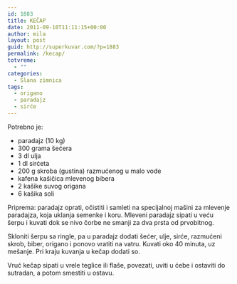 ```yaml
---
id: 1883
title: KEČAP
date: 2011-09-10T11:11:15+00:00
author: mila
layout: post
guid: http://superkuvar.com/?p=1883
permalink: /kecap/
totvreme:
  - ""
categories:
  - Slana zimnica
tags:
  - origano
  - paradajz
  - sirće
---
```

Potrebno je:

  * paradajz (10 kg)
  * 300 grama šećera
  * 3 dl ulja
  * 1 dl sirćeta
  * 200 g skroba (gustina) razmućenog u malo vode
  * kafena kašičica mlevenog bibera
  * 2 kašike suvog origana
  * 6 kašika soli

Priprema: paradajz oprati, očistiti i samleti na specijalnoj mašini za mlevenje paradajza, koja uklanja semenke i koru. Mleveni paradajz sipati u veću šerpu i kuvati dok se nivo čorbe ne smanji za dva prsta od prvobitnog.

Skloniti šerpu sa ringle, pa u paradajz dodati šećer, ulje, sirće, razmućeni skrob, biber, origano i ponovo vratiti na vatru. Kuvati oko 40 minuta, uz mešanje. Pri kraju kuvanja u kečap dodati so.

Vruć kečap sipati u vrele teglice ili flaše, povezati, uviti u ćebe i ostaviti do sutradan, a potom smestiti u ostavu.